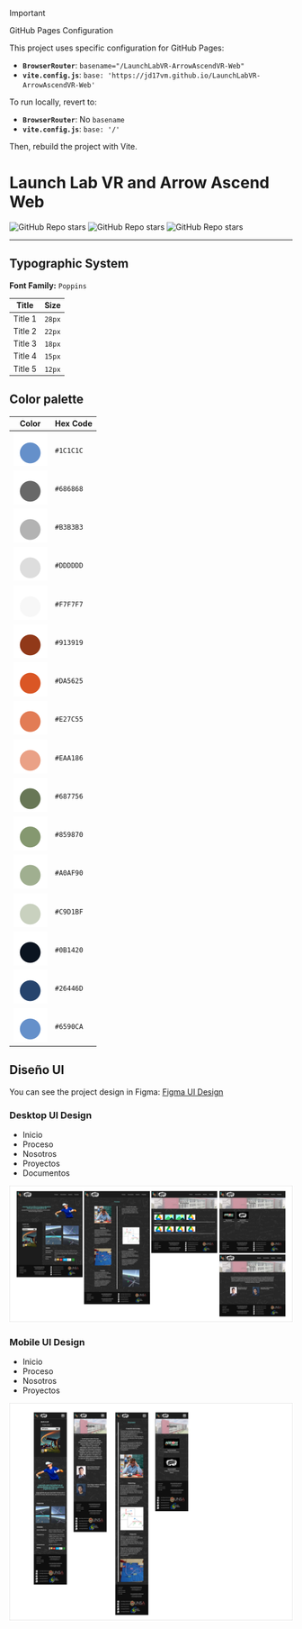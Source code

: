 > [!IMPORTANT]
> GitHub Pages Configuration
>
> This project uses specific configuration for GitHub Pages:
>
> *   **`BrowserRouter`**: `basename="/LaunchLabVR-ArrowAscendVR-Web"`
> *   **`vite.config.js`**: `base: 'https://jd17vm.github.io/LaunchLabVR-ArrowAscendVR-Web'`
>
> To run locally, revert to:
>
> *   **`BrowserRouter`**: No `basename`
> *   **`vite.config.js`**: `base: '/'`
>
> Then, rebuild the project with Vite.

# **Launch Lab VR and Arrow Ascend Web**

<img alt="GitHub Repo stars" src="https://img.shields.io/badge/Vite-B73BFE?style=for-the-badge&logo=vite&logoColor=FFD62E" />
<img alt="GitHub Repo stars" src="https://img.shields.io/badge/React-20232A?style=for-the-badge&logo=react&logoColor=61DAFB" />
<img alt="GitHub Repo stars" src="https://img.shields.io/badge/React_Router-CA4245?style=for-the-badge&logo=react-router&logoColor=white" />

---

## **Typographic System**

**Font Family:** `Poppins`

| Title | Size |
|---|---|
| Title 1 | `28px` |
| Title 2 | `22px` |
| Title 3 | `18px` |
| Title 4 | `15px` |
| Title 5 | `12px` |


## **Color palette**


| Color | Hex Code |
|---|---|
| ![circle](./docs/assets/imgs_svgs/circle_6590CA.svg) | `#1C1C1C` |
| ![circle](./docs/assets/imgs_svgs/circle_686868.svg) | `#686868` |
| ![circle](./docs/assets/imgs_svgs/circle_B3B3B3.svg) | `#B3B3B3` |
| ![circle](./docs/assets/imgs_svgs/circle_DDDDDD.svg) | `#DDDDDD` |
| ![circle](./docs/assets/imgs_svgs/circle_F7F7F7.svg) | `#F7F7F7` |
| ![circle](./docs/assets/imgs_svgs/circle_913919.svg) | `#913919` |
| ![circle](./docs/assets/imgs_svgs/circle_DA5625.svg) | `#DA5625` |
| ![circle](./docs/assets/imgs_svgs/circle_E27C55.svg) | `#E27C55` |
| ![circle](./docs/assets/imgs_svgs/circle_EAA186.svg) | `#EAA186` |
| ![circle](./docs/assets/imgs_svgs/circle_687756.svg) | `#687756` |
| ![circle](./docs/assets/imgs_svgs/circle_859870.svg) | `#859870` |
| ![circle](./docs/assets/imgs_svgs/circle_A0AF90.svg) | `#A0AF90` |
| ![circle](./docs/assets/imgs_svgs/circle_C9D1BF.svg) | `#C9D1BF` |
| ![circle](./docs/assets/imgs_svgs/circle_0B1420.svg) | `#0B1420` |
| ![circle](./docs/assets/imgs_svgs/circle_26446D.svg) | `#26446D` |
| ![circle](./docs/assets/imgs_svgs/circle_6590CA.svg) | `#6590CA` |

## **Diseño UI**

You can see the project design in Figma: [Figma UI Design](https://www.figma.com/design/d4KgvrUiG4gTi0cpru46v0/Proyecto_LaunchLAb_ArrowAscend?node-id=0-1&t=TTHmZeOvj59fl94q-1)


### **Desktop UI Design**

- Inicio
- Proceso
- Nosotros
- Proyectos
- Documentos

<img src="docs/assets/imgs_UI_design/UI_design_desktop.png" style="width: 600px;">

### **Mobile UI Design**

- Inicio
- Proceso
- Nosotros
- Proyectos

<img src="docs/assets/imgs_UI_design/UI_design_mobile.png" style="width: 600px;">
